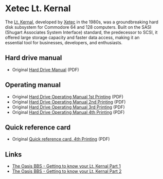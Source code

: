 # Xetec Lt. Kernal

The [Lt. Kernal](https://en.wikipedia.org/wiki/Lt._Kernal), developed by [Xetec](https://en.wikipedia.org/wiki/Xetec) in the 1980s, was a groundbreaking hard disk subsystem for Commodore 64 and 128 computers. Built on the SASI (Shugart Associates System Interface) standard, the predecessor to SCSI, it offered large storage capacity and faster data access, making it an essential tool for businesses, developers, and enthusiasts.

## Hard drive manual
- Original [Hard Drive Manual](xetec-lt-kernal/Lt_Kernal_Hard_Drive_Manual.pdf) (PDF)

## Operating manual
- Original [Hard Drive Operating Manual 1st Printing](xetec-lt-kernal/Lt_Kernal_Hard_Drive_Operating_Manual_1st_Printing.pdf) (PDF)
- Original [Hard Drive Operating Manual 2nd Printing](xetec-lt-kernal/Lt_Kernal_Hard_Drive_Operating_Manual_2nd_Printing.pdf) (PDF)
- Original [Hard Drive Operating Manual 3rd Printing](xetec-lt-kernal/Lt_Kernal_Hard_Drive_Operating_Manual_3rd_Printing.pdf) (PDF)
- Original [Hard Drive Operating Manual 4th Printing](xetec-lt-kernal/Lt_Kernal_Hard_Drive_Operating_Manual_4th_Printing.pdf) (PDF)

## Quick reference card
- Original [Quick reference card, 4th Printing](xetec-lt-kernal/Lt_Kernal_Quick_Reference_Card_4th_Printing.pdf) (PDF)

## Links
- [The Oasis BBS - Getting to know your Lt. Kernal Part 1](https://theoasisbbs.com/getting-to-know-your-lt-kernal)
- [The Oasis BBS - Getting to know your Lt. Kernal Part 2](https://theoasisbbs.com/getting-to-know-your-lt-kernal-part-2)
